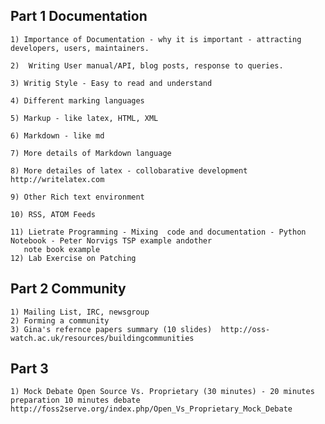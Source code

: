 ## Part 1  Documentation
    1) Importance of Documentation - why it is important - attracting developers, users, maintainers.

    2)  Writing User manual/API, blog posts, response to queries.

    3) Writig Style - Easy to read and understand

    4) Different marking languages

    5) Markup - like latex, HTML, XML

    6) Markdown - like md

    7) More details of Markdown language

    8) More detailes of latex - collobarative development http://writelatex.com

    9) Other Rich text environment

    10) RSS, ATOM Feeds

    11) Lietrate Programming - Mixing  code and documentation - Python Notebook - Peter Norvigs TSP example andother
       note book example
    12) Lab Exercise on Patching
## Part 2 Community
    1) Mailing List, IRC, newsgroup
    2) Forming a community
    3) Gina's refernce papers summary (10 slides)  http://oss-watch.ac.uk/resources/buildingcommunities
    
## Part 3
    1) Mock Debate Open Source Vs. Proprietary (30 minutes) - 20 minutes preparation 10 minutes debate
    http://foss2serve.org/index.php/Open_Vs_Proprietary_Mock_Debate
      

  
